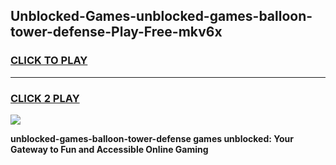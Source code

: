 
## Unblocked-Games-unblocked-games-balloon-tower-defense-Play-Free-mkv6x
<h3>
<a href="https://premium76.site?title=unblocked-games-balloon-tower-defense&ref=23A">CLICK TO PLAY</a></h3>
<hr>

<h3>
<a href="https://premium76.site?title=unblocked-games-balloon-tower-defense&ref=23A">CLICK 2 PLAY</a>
  
</h3>

<a href="https://premium76.site?title=unblocked-games-balloon-tower-defense&ref=23A"><img src="https://clearcache.store/games.png"></a>


**unblocked-games-balloon-tower-defense games unblocked: Your Gateway to Fun and Accessible Online Gaming**
